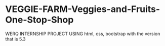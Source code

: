 # VEGGIE-FARM-Veggies-and-Fruits-One-Stop-Shop
WERQ INTERNSHIP PROJECT USING html, css, bootstrap with the version that is 5.3 
